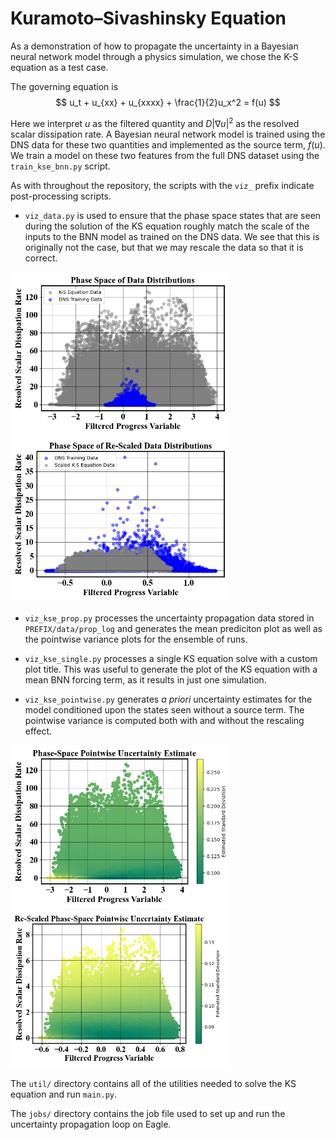 # Kuramoto–Sivashinsky Equation
As a demonstration of how to propagate the uncertainty in a Bayesian neural network model through a physics simulation, we chose the K-S equation as a test case.

The governing equation is
$$
u_t + u_{xx} + u_{xxxx} + \frac{1}{2}u_x^2 = f(u)
$$

Here we interpret $u$ as the filtered quantity and $D|\nabla u|^2$ as the resolved scalar dissipation rate. A Bayesian neural network model is trained using the DNS data for these two quantities and implemented as the source term, $f(u)$. We train a model on these two features from the full DNS dataset using the `train_kse_bnn.py` script.

As with throughout the repository, the scripts with the `viz_` prefix indicate post-processing scripts.

- `viz_data.py` is used to ensure that the phase space states that are seen during the solution of the KS equation roughly match the scale of the inputs to the BNN model as trained on the DNS data. We see that this is originally not the case, but that we may rescale the data so that it is correct.
<p float="left">
  <img src="Figures/raw_data.png" width="350"/>
  <img src="Figures/rescaled_data.png" width="350"/>
</p>

- `viz_kse_prop.py` processes the uncertainty propagation data stored in `PREFIX/data/prop_log` and generates the mean prediciton plot as well as the pointwise variance plots for the ensemble of runs.

- `viz_kse_single.py` processes a single KS equation solve with a custom plot title. This was useful to generate the plot of the KS equation with a mean BNN forcing term, as it results in just one simulation.

- `viz_kse_pointwise.py` generates _a priori_ uncertainty estimates for the model conditioned upon the states seen without a source term. The pointwise variance is computed both with and without the rescaling effect.
<p float="left">
  <img src="Figures/a_priori_kse_uncertainty.png" width="350"/>
  <img src="Figures/rescaled_a_priori_kse.png" width="350"/>
</p>

The `util/` directory contains all of the utilities needed to solve the KS equation and run `main.py`.

The `jobs/` directory contains the job file used to set up and run the uncertainty propagation loop on Eagle.
